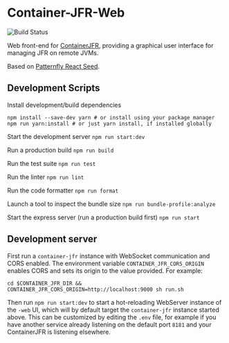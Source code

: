 # Container-JFR-Web

![Build Status](https://github.com/rh-jmc-team/container-jfr-web/actions/workflows/ci.yaml/badge.svg)

Web front-end for [ContainerJFR](https://github.com/rh-jmc-team/container-jfr), providing a graphical user interface for managing JFR on remote JVMs.

Based on [Patternfly React Seed](https://github.com/patternfly/patternfly-react-seed).

## Development Scripts

Install development/build dependencies
```
npm install --save-dev yarn # or install using your package manager
npm run yarn:install # or just yarn install, if installed globally
```

Start the development server
`npm run start:dev`

Run a production build
`npm run build`

Run the test suite
`npm run test`

Run the linter
`npm run lint`

Run the code formatter
`npm run format`

Launch a tool to inspect the bundle size
`npm run bundle-profile:analyze`

Start the express server (run a production build first)
`npm run start`

## Development server

First run a `container-jfr` instance with WebSocket communication and CORS enabled. 
The environment variable `CONTAINER_JFR_CORS_ORIGIN` enables CORS and sets its origin to the value provided.
For example:

`cd $CONTAINER_JFR_DIR && CONTAINER_JFR_CORS_ORIGIN=http://localhost:9000 sh run.sh`

Then run `npm run start:dev` to start a hot-reloading WebServer instance of the `-web` UI, which will by default target the `container-jfr` instance started above. This can be customized by editing the `.env` file, for example if you have another service already listening on the default port `8181` and your ContainerJFR is listening elsewhere.
